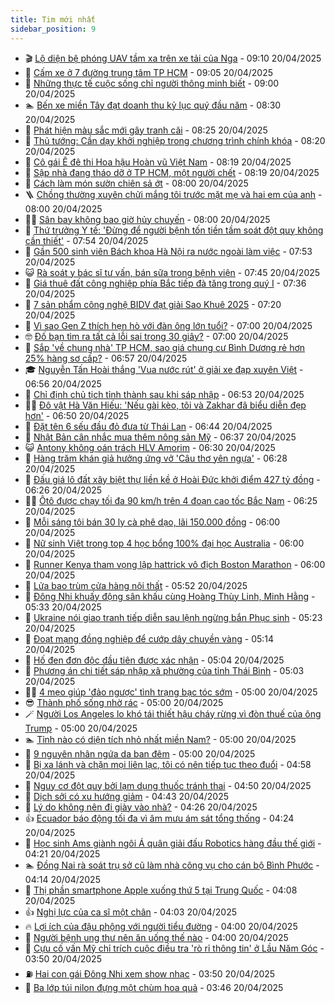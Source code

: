 ```yaml
---
title: Tim mới nhất
sidebar_position: 9
---
```


<!-- vnexpress-tin-moi-nhat:START -->
- 🎬 [Lộ diện bệ phóng UAV tầm xa trên xe tải của Nga](https://vnexpress.net/lo-dien-be-phong-uav-tam-xa-tren-xe-tai-cua-nga-4876420.html) - 09:10 20/04/2025
- 🐎 [Cấm xe ở 7 đường trung tâm TP HCM](https://vnexpress.net/cam-xe-o-7-duong-trung-tam-tp-hcm-4876422.html) - 09:05 20/04/2025
- 🦍 [Những thực tế cuộc sống chỉ người thông minh biết](https://vnexpress.net/nhung-thuc-te-cuoc-song-chi-nguoi-thong-minh-biet-4876347.html) - 09:00 20/04/2025
- 🏊 [Bến xe miền Tây đạt doanh thu kỷ lục quý đầu năm](https://vnexpress.net/ben-xe-mien-tay-dat-doanh-thu-ky-luc-quy-dau-nam-4876375.html) - 08:30 20/04/2025
- 🎊 [Phát hiện màu sắc mới gây tranh cãi](https://vnexpress.net/phat-hien-mau-sac-moi-gay-tranh-cai-4876292.html) - 08:25 20/04/2025
- 🎃 [Thủ tướng: Cần dạy khởi nghiệp trong chương trình chính khóa](https://vnexpress.net/thu-tuong-can-day-khoi-nghiep-trong-chuong-trinh-chinh-khoa-4876379.html) - 08:20 20/04/2025
- 🧰 [Cô gái Ê đê thi Hoa hậu Hoàn vũ Việt Nam](https://vnexpress.net/co-gai-e-de-thi-hoa-hau-hoan-vu-viet-nam-4876344.html) - 08:19 20/04/2025
- 🔭 [Sập nhà đang tháo dỡ ở TP HCM, một người chết](https://vnexpress.net/sap-nha-dang-thao-do-o-tp-hcm-mot-nguoi-chet-4876415.html) - 08:19 20/04/2025
- 🫶 [Cách làm món sườn chiên sả ớt](https://vnexpress.net/cach-lam-mon-suon-chien-sa-ot-4876336.html) - 08:00 20/04/2025
- 🪜 [Chồng thường xuyên chửi mắng tôi trước mặt mẹ và hai em của anh](https://vnexpress.net/chong-thuong-xuyen-chui-mang-toi-truoc-mat-me-va-hai-em-cua-anh-4876322.html) - 08:00 20/04/2025
- 👨‍🏫 [Sân bay không bao giờ hủy chuyến](https://vnexpress.net/san-bay-khong-bao-gio-huy-chuyen-4876288.html) - 08:00 20/04/2025
- 🎊 [Thứ trưởng Y tế: &#39;Đừng để người bệnh tốn tiền tầm soát đột quỵ không cần thiết&#39;](https://vnexpress.net/thu-truong-y-te-dung-de-nguoi-benh-ton-tien-tam-soat-dot-quy-khong-can-thiet-4876321.html) - 07:54 20/04/2025
- 🎊 [Gần 500 sinh viên Bách khoa Hà Nội ra nước ngoài làm việc](https://vnexpress.net/gan-500-sinh-vien-bach-khoa-ha-noi-ra-nuoc-ngoai-lam-viec-4876389.html) - 07:53 20/04/2025
- 😺 [Rà soát y bác sĩ tư vấn, bán sữa trong bệnh viện](https://vnexpress.net/ra-soat-y-bac-si-tu-van-ban-sua-trong-benh-vien-4876408.html) - 07:45 20/04/2025
- 🐘 [Giá thuê đất công nghiệp phía Bắc tiếp đà tăng trong quý I](https://vnexpress.net/gia-thue-dat-cong-nghiep-phia-bac-tiep-da-tang-trong-quy-i-4876369.html) - 07:36 20/04/2025
- 🌁 [7 sản phẩm công nghệ BIDV đạt giải Sao Khuê 2025](https://vnexpress.net/7-san-pham-cong-nghe-bidv-dat-giai-sao-khue-2025-4876367.html) - 07:20 20/04/2025
- 🐲 [Vì sao Gen Z thích hẹn hò với đàn ông lớn tuổi?](https://vnexpress.net/vi-sao-gen-z-thich-hen-ho-voi-dan-ong-lon-tuoi-4876339.html) - 07:00 20/04/2025
- 🤓 [Đố bạn tìm ra tất cả lỗi sai trong 30 giây?](https://vnexpress.net/cau-do-iq-thu-tai-suy-luan-do-ban-tim-ra-tat-ca-loi-sai-trong-30-giay-4873606.html) - 07:00 20/04/2025
- 💪 [Sắp &#39;về chung nhà&#39; TP HCM, sao giá chung cư Bình Dương rẻ hơn 25% hàng sơ cấp?](https://vnexpress.net/sap-ve-chung-nha-tp-hcm-sao-gia-chung-cu-binh-duong-re-hon-25-hang-so-cap-4876182.html) - 06:57 20/04/2025
- 🎓 [Nguyễn Tấn Hoài thắng &#39;Vua nước rút&#39; ở giải xe đạp xuyên Việt](https://vnexpress.net/nguyen-tan-hoai-thang-vua-nuoc-rut-o-giai-xe-dap-xuyen-viet-4876387.html) - 06:56 20/04/2025
- 🫣 [Chỉ định chủ tịch tỉnh thành sau khi sáp nhập](https://vnexpress.net/chi-dinh-chu-tich-tinh-thanh-sau-khi-sap-nhap-4876380.html) - 06:53 20/04/2025
- 🧑‍💻 [Đô vật Hà Văn Hiếu: &#39;Nếu gài kèo, tôi và Zakhar đã biểu diễn đẹp hơn&#39;](https://vnexpress.net/do-vat-ha-van-hieu-neu-gai-keo-toi-va-zakhar-da-bieu-dien-dep-hon-4875379.html) - 06:50 20/04/2025
- 🐲 [Đặt tên 6 sếu đầu đỏ đưa từ Thái Lan](https://vnexpress.net/dat-ten-6-seu-dau-do-dua-tu-thai-lan-4876378.html) - 06:44 20/04/2025
- 🌝 [Nhật Bản cân nhắc mua thêm nông sản Mỹ](https://vnexpress.net/nhat-ban-can-nhac-mua-them-nong-san-my-4876309.html) - 06:37 20/04/2025
- 😺 [Antony không oán trách HLV Amorim](https://vnexpress.net/antony-khong-oan-trach-hlv-amorim-4876329.html) - 06:30 20/04/2025
- 🐎 [Hàng trăm khán giả hưởng ứng vở &#39;Câu thơ yên ngựa&#39;](https://vnexpress.net/hang-tram-khan-gia-huong-ung-vo-cau-tho-yen-ngua-4876307.html) - 06:28 20/04/2025
- 🎡 [Đấu giá lô đất xây biệt thự liền kề ở Hoài Đức khởi điểm 427 tỷ đồng](https://vnexpress.net/dau-gia-lo-dat-xay-biet-thu-lien-ke-o-hoai-duc-khoi-diem-427-ty-dong-4876360.html) - 06:26 20/04/2025
- 👨‍🏫 [Ôtô được chạy tối đa 90 km/h trên 4 đoạn cao tốc Bắc Nam](https://vnexpress.net/oto-duoc-chay-toi-da-90-km-h-tren-4-doan-cao-toc-bac-nam-4876346.html) - 06:25 20/04/2025
- 🦆 [Mỗi sáng tôi bán 30 ly cà phê dạo, lãi 150.000 đồng](https://vnexpress.net/moi-sang-toi-ban-30-ly-ca-phe-dao-lai-150-000-dong-4876354.html) - 06:00 20/04/2025
- 🚦 [Nữ sinh Việt trong top 4 học bổng 100% đại học Australia](https://vnexpress.net/nu-sinh-viet-trong-top-4-hoc-bong-100-dai-hoc-australia-4875966.html) - 06:00 20/04/2025
- 💫 [Runner Kenya tham vọng lập hattrick vô địch Boston Marathon](https://vnexpress.net/runner-kenya-tham-vong-lap-hattrick-vo-dich-boston-marathon-4876170.html) - 06:00 20/04/2025
- 🎉 [Lửa bao trùm cửa hàng nội thất](https://vnexpress.net/lua-bao-trum-cua-hang-noi-that-4876372.html) - 05:52 20/04/2025
- 🌋 [Đông Nhi khuấy động sân khấu cùng Hoàng Thùy Linh, Minh Hằng](https://vnexpress.net/dong-nhi-khuay-dong-san-khau-cung-hoang-thuy-linh-minh-hang-4876225.html) - 05:33 20/04/2025
- 🤖 [Ukraine nói giao tranh tiếp diễn sau lệnh ngừng bắn Phục sinh](https://vnexpress.net/ukraine-noi-giao-tranh-tiep-dien-sau-lenh-ngung-ban-phuc-sinh-4876361.html) - 05:23 20/04/2025
- 🦏 [Đoạt mạng đồng nghiệp để cướp dây chuyền vàng](https://vnexpress.net/doat-mang-dong-nghiep-de-cuop-day-chuyen-vang-4876359.html) - 05:14 20/04/2025
- 🦩 [Hố đen đơn độc đầu tiên được xác nhận](https://vnexpress.net/ho-den-don-doc-dau-tien-duoc-xac-nhan-4876320.html) - 05:04 20/04/2025
- 👺 [Phương án chi tiết sáp nhập xã phường của tỉnh Thái Bình](https://vnexpress.net/phuong-an-chi-tiet-sap-nhap-xa-phuong-cua-tinh-thai-binh-4876316.html) - 05:03 20/04/2025
- 🧑‍🏫 [4 mẹo giúp &#39;đảo ngược&#39; tình trạng bạc tóc sớm](https://vnexpress.net/4-meo-giup-dao-nguoc-tinh-trang-bac-toc-som-4876148.html) - 05:00 20/04/2025
- 😎 [Thành phố sống nhờ rác](https://vnexpress.net/thanh-pho-song-nho-rac-4876093.html) - 05:00 20/04/2025
- 🪄 [Người Los Angeles lo khó tái thiết hậu cháy rừng vì đòn thuế của ông Trump](https://vnexpress.net/nguoi-los-angeles-lo-kho-tai-thiet-hau-chay-rung-vi-don-thue-cua-ong-trump-4873929.html) - 05:00 20/04/2025
- 🏊 [Tỉnh nào có diện tích nhỏ nhất miền Nam?](https://vnexpress.net/crossword-giai-o-chu-o-chu-tinh-nao-co-dien-tich-nho-nhat-mien-nam-4875759.html) - 05:00 20/04/2025
- 💃 [9 nguyên nhân ngứa da ban đêm](https://vnexpress.net/9-nguyen-nhan-ngua-da-ban-dem-4876210.html) - 05:00 20/04/2025
- 🦆 [Bị xa lánh và chặn mọi liên lạc, tôi có nên tiếp tục theo đuổi](https://vnexpress.net/bi-xa-lanh-va-chan-moi-lien-lac-toi-co-nen-tiep-tuc-theo-duoi-4876315.html) - 04:58 20/04/2025
- 🎊 [Nguy cơ đột quỵ bởi lạm dụng thuốc tránh thai](https://vnexpress.net/nguy-co-dot-quy-boi-lam-dung-thuoc-tranh-thai-4876326.html) - 04:50 20/04/2025
- 👺 [Dịch sởi có xu hướng giảm](https://vnexpress.net/dich-soi-co-xu-huong-giam-4876343.html) - 04:43 20/04/2025
- 🎡 [Lý do không nên đi giày vào nhà?](https://vnexpress.net/ly-do-khong-nen-di-giay-vao-nha-4876118.html) - 04:26 20/04/2025
- 👍 [Ecuador báo động tối đa vì âm mưu ám sát tổng thống](https://vnexpress.net/ecuador-bao-dong-toi-da-vi-am-muu-am-sat-tong-thong-4876345.html) - 04:24 20/04/2025
- 🐎 [Học sinh Ams giành ngôi Á quân giải đấu Robotics hàng đầu thế giới](https://vnexpress.net/hoc-sinh-ams-gianh-ngoi-a-quan-giai-dau-robotics-hang-dau-the-gioi-4876331.html) - 04:21 20/04/2025
- 🏊 [Đồng Nai rà soát trụ sở cũ làm nhà công vụ cho cán bộ Bình Phước](https://vnexpress.net/dong-nai-ra-soat-tru-so-cu-lam-nha-cong-vu-cho-can-bo-binh-phuoc-4876295.html) - 04:14 20/04/2025
- 🦩 [Thị phần smartphone Apple xuống thứ 5 tại Trung Quốc](https://vnexpress.net/thi-phan-smartphone-apple-xuong-thu-5-tai-trung-quoc-4876318.html) - 04:08 20/04/2025
- 👍 [Nghị lực của ca sĩ một chân](https://vnexpress.net/nghi-luc-cua-ca-si-mot-chan-4876076.html) - 04:03 20/04/2025
- 🔥 [Lợi ích của đậu phộng với người tiểu đường](https://vnexpress.net/loi-ich-cua-dau-phong-voi-nguoi-tieu-duong-4876157.html) - 04:00 20/04/2025
- 💄 [Người bệnh ung thư nên ăn uống thế nào](https://vnexpress.net/nguoi-benh-ung-thu-nen-an-uong-the-nao-4876058.html) - 04:00 20/04/2025
- 🤡 [Cựu cố vấn Mỹ chỉ trích cuộc điều tra &#39;rò rỉ thông tin&#39; ở Lầu Năm Góc](https://vnexpress.net/cuu-co-van-my-chi-trich-cuoc-dieu-tra-ro-ri-thong-tin-o-lau-nam-goc-4876324.html) - 03:50 20/04/2025
- ⛽️ [Hai con gái Đông Nhi xem show nhạc](https://vnexpress.net/hai-con-gai-dong-nhi-xem-show-nhac-4876227.html) - 03:50 20/04/2025
- 🚀 [Ba lớp túi nilon đựng một chùm hoa quả](https://vnexpress.net/ba-lop-tui-nilon-dung-mot-chum-hoa-qua-4876325.html) - 03:46 20/04/2025<!-- vnexpress-tin-moi-nhat:END -->
